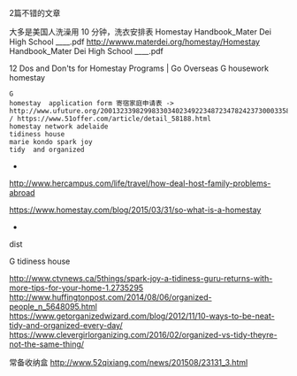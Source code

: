 
2篇不错的文章

大多是美国人洗澡用 10 分钟，洗衣安排表 Homestay Handbook_Mater Dei High School ____.pdf
http://wwww.materdei.org/homestay/Homestay Handbook_Mater Dei High School ____.pdf

12 Dos and Don'ts for Homestay Programs | Go Overseas
G housework homestay


```
G
homestay  application form 寄宿家庭申请表 -> http://www.ufuture.org/2001323398299833034023492234872347824237300033583134920.html / https://www.51offer.com/article/detail_58188.html
homestay network adelaide
tidiness house
marie kondo spark joy
tidy  and organized
```


-

http://www.hercampus.com/life/travel/how-deal-host-family-problems-abroad

https://www.homestay.com/blog/2015/03/31/so-what-is-a-homestay

-

dist

G tidiness house

http://www.ctvnews.ca/5things/spark-joy-a-tidiness-guru-returns-with-more-tips-for-your-home-1.2735295
http://www.huffingtonpost.com/2014/08/06/organized-people_n_5648095.html
https://www.getorganizedwizard.com/blog/2012/11/10-ways-to-be-neat-tidy-and-organized-every-day/
https://www.clevergirlorganizing.com/2016/02/organized-vs-tidy-theyre-not-the-same-thing/


常备收纳盒
http://www.52qixiang.com/news/201508/23131_3.html

